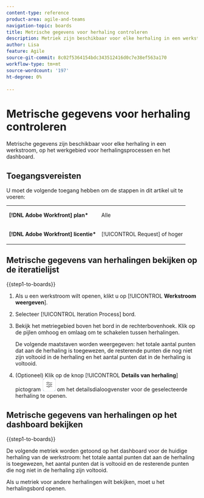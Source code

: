 ```yaml
---
content-type: reference
product-area: agile-and-teams
navigation-topic: boards
title: Metrische gegevens voor herhaling controleren
description: Metriek zijn beschikbaar voor elke herhaling in een werkstroom, op de werkplaats van het iteratieproces.
author: Lisa
feature: Agile
source-git-commit: 8c02f5364154bdc343512416d0c7e38ef563a170
workflow-type: tm+mt
source-wordcount: '197'
ht-degree: 0%

---
```


# Metrische gegevens voor herhaling controleren

Metrische gegevens zijn beschikbaar voor elke herhaling in een werkstroom, op het werkgebied voor herhalingsprocessen en het dashboard.

## Toegangsvereisten

U moet de volgende toegang hebben om de stappen in dit artikel uit te voeren:

<table style="table-layout:auto"> 
 <col> 
 </col> 
 <col> 
 </col> 
 <tbody> 
  <tr> 
   <td role="rowheader"><strong>[!DNL Adobe Workfront] plan*</strong></td> 
   <td> <p>Alle</p> </td> 
  </tr> 
  <tr> 
   <td role="rowheader"><strong>[!DNL Adobe Workfront] licentie*</strong></td> 
   <td> <p>[!UICONTROL Request] of hoger</p> </td> 
  </tr> 
 </tbody> 
</table>

## Metrische gegevens van herhalingen bekijken op de iteratielijst

{{step1-to-boards}}

1. Als u een werkstroom wilt openen, klikt u op [!UICONTROL **Werkstroom weergeven**].
1. Selecteer [!UICONTROL Iteration Process] bord.
1. Bekijk het metriegebied boven het bord in de rechterbovenhoek. Klik op de pijlen omhoog en omlaag om te schakelen tussen herhalingen.

   De volgende maatstaven worden weergegeven: het totale aantal punten dat aan de herhaling is toegewezen, de resterende punten die nog niet zijn voltooid in de herhaling en het aantal punten dat in de herhaling is voltooid.

1. (Optioneel) Klik op de knop [!UICONTROL **Details van herhaling**] pictogram ![Details van herhaling](assets/iteration-details-button.png) om het detailsdialoogvenster voor de geselecteerde herhaling te openen.

## Metrische gegevens van herhalingen op het dashboard bekijken

{{step1-to-boards}}

De volgende metriek worden getoond op het dashboard voor de huidige herhaling van de werkstroom: het totale aantal punten dat aan de herhaling is toegewezen, het aantal punten dat is voltooid en de resterende punten die nog niet in de herhaling zijn voltooid.

Als u metriek voor andere herhalingen wilt bekijken, moet u het herhalingsbord openen.
